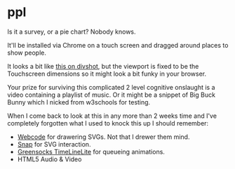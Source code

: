 # ppl
Is it a survey, or a pie chart? Nobody knows.

It'll be installed via Chrome on a touch screen and dragged around places to show people. 

It looks a bit like [this on divshot](http://development.msp-ppl.divshot.io), 
but the viewport is fixed to be the Touchscreen dimensions so it might look a bit funky in your browser.

Your prize for surviving this complicated 2 level cognitive onslaught is a video containing a playlist of music. Or it might be a snippet of Big Buck Bunny which I nicked from w3schools for testing.

When I come back to look at this in any more than 2 weeks time and I've completely forgotten what I used to knock this up I should remember:

* [Webcode](http://www.webcodeapp.com) for drawering SVGs. Not that I drewer them mind.
* [Snap](http://snapsvg.io) for SVG interaction.
* [Greensocks TimeLineLite](http://greensock.com/timelinelite) for queueing animations.
* HTML5 Audio & Video




